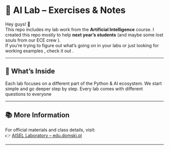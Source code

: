 # 🤖 AI Lab – Exercises & Notes

Hey guys! 👋  
This repo includes my lab work from the **Artificial Intelligence** course.  I created this repo mostly to help **next year’s students** (and maybe some lost souls from our ECE crew ).  
If you’re trying to figure out what’s going on in your labs or just looking for working examples , check it out . 

---

## 🧠 What’s Inside

Each lab focuses on a different part of the Python & AI ecosystem. We start simple and go deeper step by step. Every lab comes with different questions to everyone
 
---

## 📚 More Information
For official materials and class details, visit:  
👉 [AISEL Laboratory – edu.domski.pl](https://edu.domski.pl/en/courses/selected-topics-in-artificial-intelligence/aisel-laboratory/)

---

